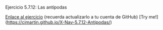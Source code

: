 Ejercicio 5.7.12: Las antípodas

<a href="http://cursosweb.github.io/X-Nav-5.7.12-Antipodas/">Enlace al ejercicio</a> (recuerda actualizarlo a tu cuenta de GitHub)
[Try me!] (https://cimartin.github.io/X-Nav-5.7.12-Antipodas/)
